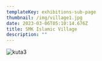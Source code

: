 ```yaml
---
templateKey: exhibitions-sub-page
thumbnail: /img/village1.jpg
date: 2023-03-06T05:10:14.676Z
title: SMK Islamic Village
description: ""
---
```

![kuta3](/img/village2.jpg )



